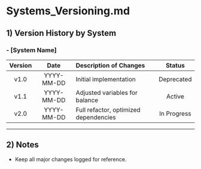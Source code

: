# Systems_Versioning.md

## 1) Version History by System

### - [System Name]

| Version | Date       | Description of Changes                        | Status        |
|:-------:|:----------:|:---------------------------------------------|:-------------:|
| v1.0    | YYYY-MM-DD | Initial implementation                       | Deprecated    |
| v1.1    | YYYY-MM-DD | Adjusted variables for balance               | Active        |
| v2.0    | YYYY-MM-DD | Full refactor, optimized dependencies        | In Progress   |

---

## 2) Notes
- Keep all major changes logged for reference.
